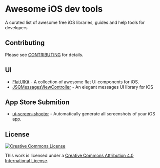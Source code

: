 # Awesome iOS dev tools

A curated list of awesome free iOS libraries, guides and help tools for developers

## Contributing
Please see [CONTRIBUTING](https://github.com/naughtyspirit/awesome-ios-dev-tools/blob/master/CONTRIBUTING.md) for details.

## UI

- [FlatUIKit](https://github.com/Grouper/FlatUIKit) - A collection of awesome flat UI components for iOS.
- [JSQMessagesViewController](https://github.com/jessesquires/JSQMessagesViewController) - An elegant messages UI library for iOS

## App Store Submition

- [ui-screen-shooter](https://github.com/jonathanpenn/ui-screen-shooter) - Automatically generate all screenshots of your iOS app.


## License

[![Creative Commons License](http://i.creativecommons.org/l/by/4.0/88x31.png)](http://creativecommons.org/licenses/by/4.0/)

This work is licensed under a [Creative Commons Attribution 4.0 International License](http://creativecommons.org/licenses/by/4.0/).